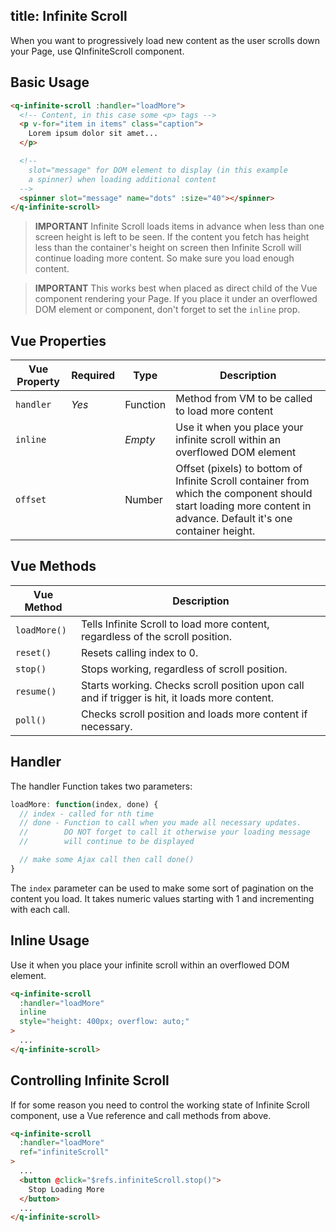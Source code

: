title: Infinite Scroll
---
When you want to progressively load new content as the user scrolls down your Page, use QInfiniteScroll component.
<input type="hidden" data-fullpage-demo="scrolling/infinite-scroll">

## Basic Usage
``` html
<q-infinite-scroll :handler="loadMore">
  <!-- Content, in this case some <p> tags -->
  <p v-for="item in items" class="caption">
    Lorem ipsum dolor sit amet...
  </p>

  <!--
    slot="message" for DOM element to display (in this example
    a spinner) when loading additional content
  -->
  <spinner slot="message" name="dots" :size="40"></spinner>
</q-infinite-scroll>
```

> **IMPORTANT**
> Infinite Scroll loads items in advance when less than one screen height is left to be seen. If the content you fetch has height less than the container's height on screen then Infinite Scroll will continue loading more content. So make sure you load enough content.

> **IMPORTANT**
> This works best when placed as direct child of the Vue component rendering your Page. If you place it under an overflowed DOM element or component, don't forget to set the `inline` prop.

## Vue Properties
| Vue Property | Required | Type | Description |
| --- | --- | --- | --- |
| `handler` | *Yes* | Function | Method from VM to be called to load more content |
| `inline` | | *Empty* | Use it when you place your infinite scroll within an overflowed DOM element |
| `offset` | | Number | Offset (pixels) to bottom of Infinite Scroll container from which the component should start loading more content in advance. Default it's one container height. |

## Vue Methods
| Vue Method | Description |
| --- | --- |
| `loadMore()` | Tells Infinite Scroll to load more content, regardless of the scroll position. |
| `reset()` | Resets calling index to 0. |
| `stop()` | Stops working, regardless of scroll position. |
| `resume()` | Starts working. Checks scroll position upon call and if trigger is hit, it loads more content. |
| `poll()` | Checks scroll position and loads more content if necessary. |

## Handler
The handler Function takes two parameters:
``` js
loadMore: function(index, done) {
  // index - called for nth time
  // done - Function to call when you made all necessary updates.
  //        DO NOT forget to call it otherwise your loading message
  //        will continue to be displayed

  // make some Ajax call then call done()
}
```

The `index` parameter can be used to make some sort of pagination on the content you load. It takes numeric values starting with 1 and incrementing with each call.

## Inline Usage
Use it when you place your infinite scroll within an overflowed DOM element.

``` html
<q-infinite-scroll
  :handler="loadMore"
  inline
  style="height: 400px; overflow: auto;"
>
  ...
</q-infinite-scroll>
```

## Controlling Infinite Scroll
If for some reason you need to control the working state of Infinite Scroll component, use a Vue reference and call methods from above.

``` html
<q-infinite-scroll
  :handler="loadMore"
  ref="infiniteScroll"
>
  ...
  <button @click="$refs.infiniteScroll.stop()">
    Stop Loading More
  </button>
  ...
</q-infinite-scroll>
```
